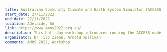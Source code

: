 ```yaml
---
title: Australian Community Climate and Earth System Simulator (ACCESS) modelling
start_date: 27/11/2022
end_date: 27/11/2022
location: Adelaide, SA
link: https://www.amos2022.org.au/
description: This half-day workshop introduces running the ACCESS model for new or less experienced users. We focus on the ACCESSESM1.5. The workshop will use a few simple cases to demonstrate how to set up and run the model on NCI's Gadi and focus on what post-processing package is available. Since ACCESS-ESM1.5 is cheaper and faster than ACCESS-CM2, we target to use the Payu through the workshop. We might cover some other components, but it might depend on the time and the users. Participants will need to bring their laptops and have an NCI account; participants may need to prepare before the workshop; the instructions will be loaded online before the event. The workshop will collaborate with CSIRO Aspendale, ACCESS-NRI and CLEX.
organisator: Dr Tilo Ziehn, Arnold Sullivan
comments: AMOS 2022, Workshop
---
```


